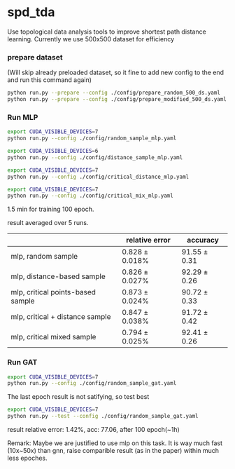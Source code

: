 # spd_tda
Use topological data analysis tools to improve shortest path distance learning.
Currently we use 500x500 dataset for efficiency

### prepare dataset
(Will skip already preloaded dataset, so it fine to add new config to the end and run this command again)
```sh
python run.py --prepare --config ./config/prepare_random_500_ds.yaml
python run.py --prepare --config ./config/prepare_modified_500_ds.yaml

```

### Run MLP
```sh
export CUDA_VISIBLE_DEVICES=7
python run.py --config ./config/random_sample_mlp.yaml

export CUDA_VISIBLE_DEVICES=6
python run.py --config ./config/distance_sample_mlp.yaml

export CUDA_VISIBLE_DEVICES=7
python run.py --config ./config/critical_distance_mlp.yaml

export CUDA_VISIBLE_DEVICES=7
python run.py --config ./config/critical_mix_mlp.yaml
```
1.5 min for training 100 epoch.

result averaged over 5 runs.

| | relative error | accuracy|
|- | - | - |
| mlp, random sample| $0.828 \pm 0.018 \%$ | $91.55 \pm 0.31$|
| mlp, distance-based sample| $0.826 \pm 0.027 \%$ | $92.29 \pm 0.26$|
| mlp, critical points-based sample| $0.873 \pm 0.024 \%$ | $90.72 \pm 0.33$|
| mlp, critical + distance sample| $0.847 \pm 0.038\%$ | $91.72 \pm 0.42$|
| mlp, critical mixed sample| $0.794 \pm 0.025\%$ | $92.41 \pm 0.26$|


### Run GAT
```sh
export CUDA_VISIBLE_DEVICES=7
python run.py --config ./config/random_sample_gat.yaml
```
The last epoch result is not satifying, so test best
```sh
export CUDA_VISIBLE_DEVICES=7
python run.py --test --config ./config/random_sample_gat.yaml
```
result relative error: 1.42%, acc: 77.06, after 100 epoch(~1h)

Remark: Maybe we are justified to use mlp on this task. It is way much fast (10x~50x) than gnn, raise comparible result (as in the paper) within much less epoches. 

